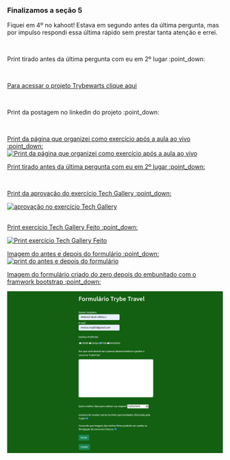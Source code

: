 ### Finalizamos a seção 5

<p>Fiquei em 4º no kahoot! Estava em segundo antes da última pergunta, mas por impulso respondi essa última rápido sem prestar tanta atenção e errei.</p>
<br>

<p>Print tirado antes da última pergunta com eu em 2º lugar :point_down:</p>
<a href="" alt="print de eu em 2º colocado antes da última pergunta no kahoot da seção 5">
<br>

<p>Para acessar o projeto Trybewarts clique <a href="https://vinicius-virgilli.github.io/trybewarts/">aqui</a></p>
<br>

<p>Print da postagem no linkedìn do projeto :point_down:</p>
<a href="" alt="print da postagem do Trybewarts no linkedIn">
<br>

<p>Print da página que organizei como exercício após a aula ao vivo :point_down:
<img src="" alt="Print da página que organizei como exercício após a aula ao vivo">
<br>

<p>Print tirado antes da última pergunta com eu em 2º lugar :point_down:</p>
<a href="" alt="print de eu em 2º colocado antes da última pergunta no kahoot da seção 5">
<br>

<p>Print da aprovação do exercício Tech Gallery :point_down:</p>
<img src="https://github.com/vinicius-virgilli/trybe-exercicios/blob/Fundamentos/5.4/1%20-%20Fundamentos/5%20-%20HTML%20e%20CSS:%20Forms%2C%20Flexbox%20e%20Responsivo/imagens/Print%20exerc%C3%ADcio%20Tech%20Gallery%20Feito.png" alt="aprovação no exercício Tech Gallery">
<br><br>
<p>Print exercício Tech Gallery Feito :point_down:</p>
<img src="https://github.com/vinicius-virgilli/trybe-exercicios/blob/Fundamentos/5.4/1%20-%20Fundamentos/5%20-%20HTML%20e%20CSS:%20Forms%2C%20Flexbox%20e%20Responsivo/imagens/print%20aprova%C3%A7%C3%A3o%20exerc%C3%ADcio%20Tech%20Gallery.png" alt="Print exercício Tech Gallery Feito">
<br>

<p>Imagem do antes e depois do formulário :point_down:

<img src="https://github.com/vinicius-virgilli/trybe-exercicios/blob/main/1%20-%20Fundamentos/5%20-%20HTML%20e%20CSS:%20Forms%2C%20Flexbox%20e%20Responsivo/Dia%2002:%20Bibliotecas%20JavaScript%20e%20Frameworks%20CSS/Imagem/antes%20e%20depois%20do%20formul%C3%A1rio.png" alt="print do antes e depois do formulário">
<br>

<p> Imagem do formulário criado do zero depois do embunitado com o framwork bootstrap :point_down:</p>

<img src="https://github.com/vinicius-virgilli/trybe-exercicios/blob/main/1%20-%20Fundamentos/5%20-%20HTML%20e%20CSS:%20Forms%2C%20Flexbox%20e%20Responsivo/Dia%2001:%20HTML%20%26%20CSS%20-%20Forms/exerc%C3%ADcio%20ap%C3%B3s%20a%20aula%20ao%20vivo/imagem/print%20formul%C3%A1rio%20pronto.png" alt="print do formulário criado do zero depois de enbunitado com o framwork bootstrap">